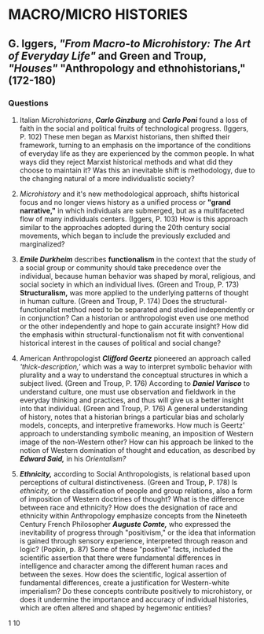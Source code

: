 # MACRO/MICRO HISTORIES

## G. Iggers, *"From Macro-to Microhistory: The Art of Everyday Life"* and Green and Troup, *"Houses"* "Anthropology and ethnohistorians," (172-180)

### Questions

1. Italian *Microhistorians*, **_Carlo Ginzburg_** and **_Carlo Poni_** found a loss of faith in the social and political fruits of technological progress. (Iggers, P. 102) These men began as Marxist historians, then shifted their framework, turning to an emphasis on the importance of the conditions of everyday life as they are experienced by the common people. In what ways did they reject Marxist historical methods and what did they choose to maintain it? Was this an inevitable shift is methodology, due to the changing natural of a more individualistic society?

2. *Microhistory* and it's new methodological approach, shifts historical focus and no longer views history as a unified process or **"grand narrative,"** in which individuals are submerged, but as a multifaceted flow of many individuals centers. (Iggers, P. 103) How is this approach similar to the approaches adopted during the 20th century social movements, which began to include the previously excluded and marginalized?

3. **_Emile Durkheim_** describes **functionalism** in the context that the study of a social group or community should take precedence over the individual, because human behavior was shaped by moral, religious, and social society in which an individual lives. (Green and Troup, P. 173) **Structuralism,** was more applied to the underlying patterns of thought in human culture. (Green and Troup, P. 174) Does the structural-functionalist method need to be separated and studied independently or in conjunction? Can a historian or anthropologist even use one method or the other independently and hope to gain accurate insight? How did the emphasis within structural-functionalism not fit with conventional historical interest in the causes of political and social change?

4. American Anthropologist **_Clifford Geertz_** pioneered an approach called *'thick-description,'* which was a way to interpret symbolic behavior with plurality and a way to understand the conceptual structures in which a subject lived. (Green and Troup, P. 176) According to **_Daniel Varisco_** to understand culture, one must use observation and fieldwork in the everyday thinking and practices, and thus will give us a better insight into that individual. (Green and Troup, P. 176) A general understanding of history, notes that a historian brings a particular bias and scholarly models, concepts, and interpretive frameworks. How much is Geertz' approach to understanding symbolic meaning, an imposition of Western image of the non-Western other? How can his approach be linked to the notion of Western domination of thought and education, as described by **_Edward Said,_** in his *Orientalism?*

5. **_Ethnicity,_** according to Social Anthropologists, is relational based upon perceptions of cultural distinctiveness. (Green and Troup, P. 178) Is *ethnicity,* or the classification of people and group relations, also a form of imposition of Western doctrines of thought? What is the difference between race and ethnicity? How does the designation of race and ethnicity within Anthropology emphasize concepts from the Nineteeth Century French Philosopher **_Auguste Comte,_** who expressed the inevitability of progress through "positivism," or the idea that information is gained through sensory experience, interpreted through reason and logic? (Popkin, p. 87) Some of these "positive" facts, included the scientific assertion that there were fundamental differences in intelligence and character among the different human races and between the sexes. How does the scientific, logical assertion of fundamental differences, create a justification for Western-white imperialism? Do these concepts contribute positively to microhistory, or does it undermine the importance and accuracy of individual histories, which are often altered and shaped by hegemonic entities?

1
10
